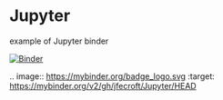 # Jupyter
example of Jupyter binder

[![Binder](https://mybinder.org/badge_logo.svg)](https://mybinder.org/v2/gh/jfecroft/Jupyter/HEAD)

.. image:: https://mybinder.org/badge_logo.svg
 :target: https://mybinder.org/v2/gh/jfecroft/Jupyter/HEAD
